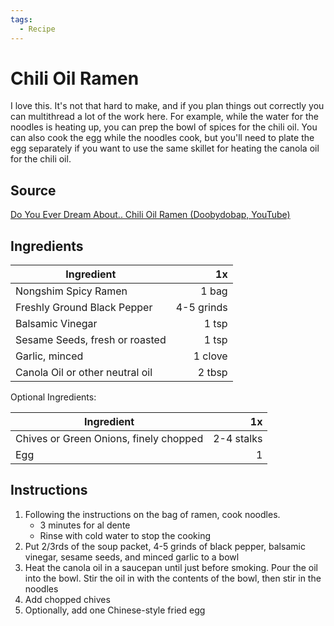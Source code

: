 ```yaml
---
tags:
  - Recipe
---
```


# Chili Oil Ramen

I love this. It's not that hard to make, and if you plan things out correctly
you can multithread a lot of the work here. For example, while the water for the
noodles is heating up, you can prep the bowl of spices for the chili oil. You
can also cook the egg while the noodles cook, but you'll need to plate the egg
separately if you want to use the same skillet for heating the canola oil for
the chili oil.

## Source

[Do You Ever Dream About.. Chili Oil Ramen (Doobydobap, YouTube)](https://www.youtube.com/watch?v=1AJYxBAYHoI)

## Ingredients

| Ingredient                      |         1x |
| ------------------------------- | ---------: |
| Nongshim Spicy Ramen            |      1 bag |
| Freshly Ground Black Pepper     | 4-5 grinds |
| Balsamic Vinegar                |      1 tsp |
| Sesame Seeds, fresh or roasted  |      1 tsp |
| Garlic, minced                  |    1 clove |
| Canola Oil or other neutral oil |     2 tbsp |

Optional Ingredients:

| Ingredient                             |         1x |
| -------------------------------------- | ---------: |
| Chives or Green Onions, finely chopped | 2-4 stalks |
| Egg                                    |          1 |

## Instructions

1. Following the instructions on the bag of ramen, cook noodles.
   - 3 minutes for al dente
   - Rinse with cold water to stop the cooking
2. Put 2/3rds of the soup packet, 4-5 grinds of black pepper, balsamic vinegar,
   sesame seeds, and minced garlic to a bowl
3. Heat the canola oil in a saucepan until just before smoking. Pour the oil
   into the bowl. Stir the oil in with the contents of the bowl, then stir in
   the noodles
4. Add chopped chives
5. Optionally, add one Chinese-style fried egg
